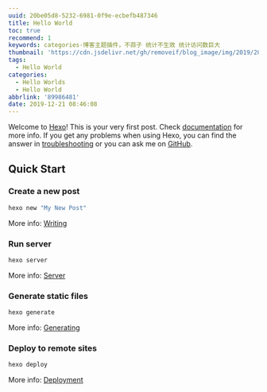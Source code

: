```yaml
---
uuid: 20be05d8-5232-6981-0f9e-ecbefb487346
title: Hello World
toc: true
recommend: 1
keywords: categories-博客主题插件，不蒜子 统计不生效 统计访问数巨大
thumbnail: 'https://cdn.jsdelivr.net/gh/removeif/blog_image/img/2019/20191221090606.png'
tags:
  - Hello World
categories:
  - Hello Worlds
  - Hello World
abbrlink: '89986481'
date: 2019-12-21 08:46:08
---
```



Welcome to [Hexo](https://hexo.io/)! This is your very first post. Check [documentation](https://hexo.io/docs/) for more info. If you get any problems when using Hexo, you can find the answer in [troubleshooting](https://hexo.io/docs/troubleshooting.html) or you can ask me on [GitHub](https://github.com/hexojs/hexo/issues).

<!-- more -->
## Quick Start

### Create a new post

``` bash
hexo new "My New Post"
```

More info: [Writing](https://hexo.io/docs/writing.html)

### Run server

``` bash
hexo server
```

More info: [Server](https://hexo.io/docs/server.html)

### Generate static files

``` bash
hexo generate
```

More info: [Generating](https://hexo.io/docs/generating.html)

### Deploy to remote sites

``` bash
hexo deploy
```

More info: [Deployment](https://hexo.io/docs/one-command-deployment.html)
